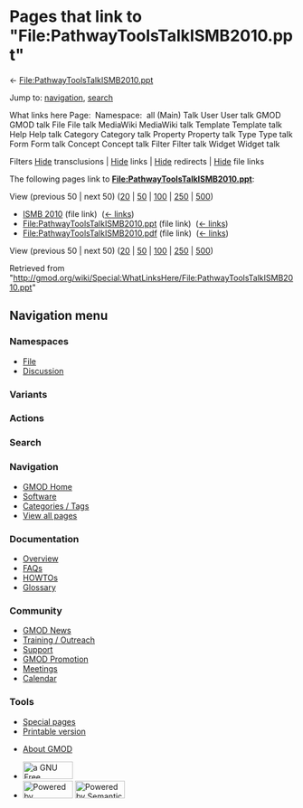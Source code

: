 <div id="mw-page-base" class="noprint">

</div>

<div id="mw-head-base" class="noprint">

</div>

<div id="content" class="mw-body" role="main">

<span id="top"></span>

<div id="mw-js-message" style="display:none;">

</div>



# <span dir="auto">Pages that link to "File:PathwayToolsTalkISMB2010.ppt"</span>

<div id="bodyContent">

<div id="contentSub">

←
[File:PathwayToolsTalkISMB2010.ppt](/wiki/File:PathwayToolsTalkISMB2010.ppt "File:PathwayToolsTalkISMB2010.ppt")

</div>

<div id="jump-to-nav" class="mw-jump">

Jump to: [navigation](#mw-navigation), [search](#p-search)

</div>

<div id="mw-content-text">

What links here Page:  Namespace:  all (Main) Talk User User talk GMOD
GMOD talk File File talk MediaWiki MediaWiki talk Template Template talk
Help Help talk Category Category talk Property Property talk Type Type
talk Form Form talk Concept Concept talk Filter Filter talk Widget
Widget talk

Filters
[Hide](/mediawiki/index.php?title=Special:WhatLinksHere/File:PathwayToolsTalkISMB2010.ppt&hidetrans=1 "Special:WhatLinksHere/File:PathwayToolsTalkISMB2010.ppt")
transclusions \|
[Hide](/mediawiki/index.php?title=Special:WhatLinksHere/File:PathwayToolsTalkISMB2010.ppt&hidelinks=1 "Special:WhatLinksHere/File:PathwayToolsTalkISMB2010.ppt")
links \|
[Hide](/mediawiki/index.php?title=Special:WhatLinksHere/File:PathwayToolsTalkISMB2010.ppt&hideredirs=1 "Special:WhatLinksHere/File:PathwayToolsTalkISMB2010.ppt")
redirects \|
[Hide](/mediawiki/index.php?title=Special:WhatLinksHere/File:PathwayToolsTalkISMB2010.ppt&hideimages=1 "Special:WhatLinksHere/File:PathwayToolsTalkISMB2010.ppt")
file links

The following pages link to
**[File:PathwayToolsTalkISMB2010.ppt](/wiki/File:PathwayToolsTalkISMB2010.ppt "File:PathwayToolsTalkISMB2010.ppt")**:

View (previous 50 \| next 50)
([20](/mediawiki/index.php?title=Special:WhatLinksHere/File:PathwayToolsTalkISMB2010.ppt&limit=20 "Special:WhatLinksHere/File:PathwayToolsTalkISMB2010.ppt")
\|
[50](/mediawiki/index.php?title=Special:WhatLinksHere/File:PathwayToolsTalkISMB2010.ppt&limit=50 "Special:WhatLinksHere/File:PathwayToolsTalkISMB2010.ppt")
\|
[100](/mediawiki/index.php?title=Special:WhatLinksHere/File:PathwayToolsTalkISMB2010.ppt&limit=100 "Special:WhatLinksHere/File:PathwayToolsTalkISMB2010.ppt")
\|
[250](/mediawiki/index.php?title=Special:WhatLinksHere/File:PathwayToolsTalkISMB2010.ppt&limit=250 "Special:WhatLinksHere/File:PathwayToolsTalkISMB2010.ppt")
\|
[500](/mediawiki/index.php?title=Special:WhatLinksHere/File:PathwayToolsTalkISMB2010.ppt&limit=500 "Special:WhatLinksHere/File:PathwayToolsTalkISMB2010.ppt"))

- [ISMB 2010](/wiki/ISMB_2010 "ISMB 2010") (file link) ‎
  <span class="mw-whatlinkshere-tools">([←
  links](/mediawiki/index.php?title=Special:WhatLinksHere&target=ISMB+2010 "Special:WhatLinksHere"))</span>
- [File:PathwayToolsTalkISMB2010.ppt](/wiki/File:PathwayToolsTalkISMB2010.ppt "File:PathwayToolsTalkISMB2010.ppt")
  (file link) ‎ <span class="mw-whatlinkshere-tools">([←
  links](/mediawiki/index.php?title=Special:WhatLinksHere&target=File%3APathwayToolsTalkISMB2010.ppt "Special:WhatLinksHere"))</span>
- [File:PathwayToolsTalkISMB2010.pdf](/wiki/File:PathwayToolsTalkISMB2010.pdf "File:PathwayToolsTalkISMB2010.pdf")
  (file link) ‎ <span class="mw-whatlinkshere-tools">([←
  links](/mediawiki/index.php?title=Special:WhatLinksHere&target=File%3APathwayToolsTalkISMB2010.pdf "Special:WhatLinksHere"))</span>

View (previous 50 \| next 50)
([20](/mediawiki/index.php?title=Special:WhatLinksHere/File:PathwayToolsTalkISMB2010.ppt&limit=20 "Special:WhatLinksHere/File:PathwayToolsTalkISMB2010.ppt")
\|
[50](/mediawiki/index.php?title=Special:WhatLinksHere/File:PathwayToolsTalkISMB2010.ppt&limit=50 "Special:WhatLinksHere/File:PathwayToolsTalkISMB2010.ppt")
\|
[100](/mediawiki/index.php?title=Special:WhatLinksHere/File:PathwayToolsTalkISMB2010.ppt&limit=100 "Special:WhatLinksHere/File:PathwayToolsTalkISMB2010.ppt")
\|
[250](/mediawiki/index.php?title=Special:WhatLinksHere/File:PathwayToolsTalkISMB2010.ppt&limit=250 "Special:WhatLinksHere/File:PathwayToolsTalkISMB2010.ppt")
\|
[500](/mediawiki/index.php?title=Special:WhatLinksHere/File:PathwayToolsTalkISMB2010.ppt&limit=500 "Special:WhatLinksHere/File:PathwayToolsTalkISMB2010.ppt"))

</div>

<div class="printfooter">

Retrieved from
"<http://gmod.org/wiki/Special:WhatLinksHere/File:PathwayToolsTalkISMB2010.ppt>"

</div>

<div id="catlinks" class="catlinks catlinks-allhidden">

</div>

<div class="visualClear">

</div>

</div>

</div>

<div id="mw-navigation">

## Navigation menu

<div id="mw-head">



<div id="left-navigation">

<div id="p-namespaces" class="vectorTabs" role="navigation"
aria-labelledby="p-namespaces-label">

### Namespaces

- <span id="ca-nstab-image"><a href="/wiki/File:PathwayToolsTalkISMB2010.ppt" accesskey="c"
  title="View the file page [c]">File</a></span>
- <span id="ca-talk"><a
  href="/mediawiki/index.php?title=File_talk:PathwayToolsTalkISMB2010.ppt&amp;action=edit&amp;redlink=1"
  accesskey="t"
  title="Discussion about the content page [t]">Discussion</a></span>

</div>

<div id="p-variants" class="vectorMenu emptyPortlet" role="navigation"
aria-labelledby="p-variants-label">

### 

### Variants[](#)

<div class="menu">

</div>

</div>

</div>

<div id="right-navigation">



<div id="p-cactions" class="vectorMenu emptyPortlet" role="navigation"
aria-labelledby="p-cactions-label">

### Actions[](#)

<div class="menu">

</div>

</div>

<div id="p-search" role="search">

### Search

<div id="simpleSearch">

</div>

</div>

</div>

</div>

<div id="mw-panel">

<div id="p-logo" role="banner">

<a href="/wiki/Main_Page"
style="background-image: url(http://gmod.org/images/GMOD-cogs.png);"
title="Visit the main page"></a>

</div>

<div id="p-Navigation" class="portal" role="navigation"
aria-labelledby="p-Navigation-label">

### Navigation

<div class="body">

- <span id="n-GMOD-Home">[GMOD Home](/wiki/Main_Page)</span>
- <span id="n-Software">[Software](/wiki/GMOD_Components)</span>
- <span id="n-Categories-.2F-Tags">[Categories /
  Tags](/wiki/Categories)</span>
- <span id="n-View-all-pages">[View all
  pages](/wiki/Special:AllPages)</span>

</div>

</div>

<div id="p-Documentation" class="portal" role="navigation"
aria-labelledby="p-Documentation-label">

### Documentation

<div class="body">

- <span id="n-Overview">[Overview](/wiki/Overview)</span>
- <span id="n-FAQs">[FAQs](/wiki/Category:FAQ)</span>
- <span id="n-HOWTOs">[HOWTOs](/wiki/Category:HOWTO)</span>
- <span id="n-Glossary">[Glossary](/wiki/Glossary)</span>

</div>

</div>

<div id="p-Community" class="portal" role="navigation"
aria-labelledby="p-Community-label">

### Community

<div class="body">

- <span id="n-GMOD-News">[GMOD News](/wiki/GMOD_News)</span>
- <span id="n-Training-.2F-Outreach">[Training /
  Outreach](/wiki/Training_and_Outreach)</span>
- <span id="n-Support">[Support](/wiki/Support)</span>
- <span id="n-GMOD-Promotion">[GMOD
  Promotion](/wiki/GMOD_Promotion)</span>
- <span id="n-Meetings">[Meetings](/wiki/Meetings)</span>
- <span id="n-Calendar">[Calendar](/wiki/Calendar)</span>

</div>

</div>

<div id="p-tb" class="portal" role="navigation"
aria-labelledby="p-tb-label">

### Tools

<div class="body">

- <span id="t-specialpages"><a href="/wiki/Special:SpecialPages" accesskey="q"
  title="A list of all special pages [q]">Special pages</a></span>
- <span id="t-print"><a
  href="/mediawiki/index.php?title=Special:WhatLinksHere/File:PathwayToolsTalkISMB2010.ppt&amp;printable=yes"
  rel="alternate" accesskey="p"
  title="Printable version of this page [p]">Printable version</a></span>

</div>

</div>

</div>

</div>

<div id="footer" role="contentinfo">

- <span id="footer-places-about">[About
  GMOD](/wiki/GMOD:About "GMOD:About")</span>

<!-- -->

- <span id="footer-copyrightico">[<img src="http://www.gnu.org/graphics/gfdl-logo-small.png" width="88"
  height="31" alt="a GNU Free Documentation License" />](http://www.gnu.org/licenses/fdl-1.3.html)</span>
- <span id="footer-poweredbyico">[<img src="/mediawiki/skins/common/images/poweredby_mediawiki_88x31.png"
  width="88" height="31" alt="Powered by MediaWiki" />](//www.mediawiki.org/)
  [<img
  src="/mediawiki/extensions/SemanticMediaWiki/includes/../resources/images/smw_button.png"
  width="88" height="31" alt="Powered by Semantic MediaWiki" />](https://www.semantic-mediawiki.org/wiki/Semantic_MediaWiki)</span>

<div style="clear:both">

</div>

</div>
